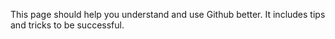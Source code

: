 This page should help you understand and use Github better. It includes tips and tricks to be successful.
